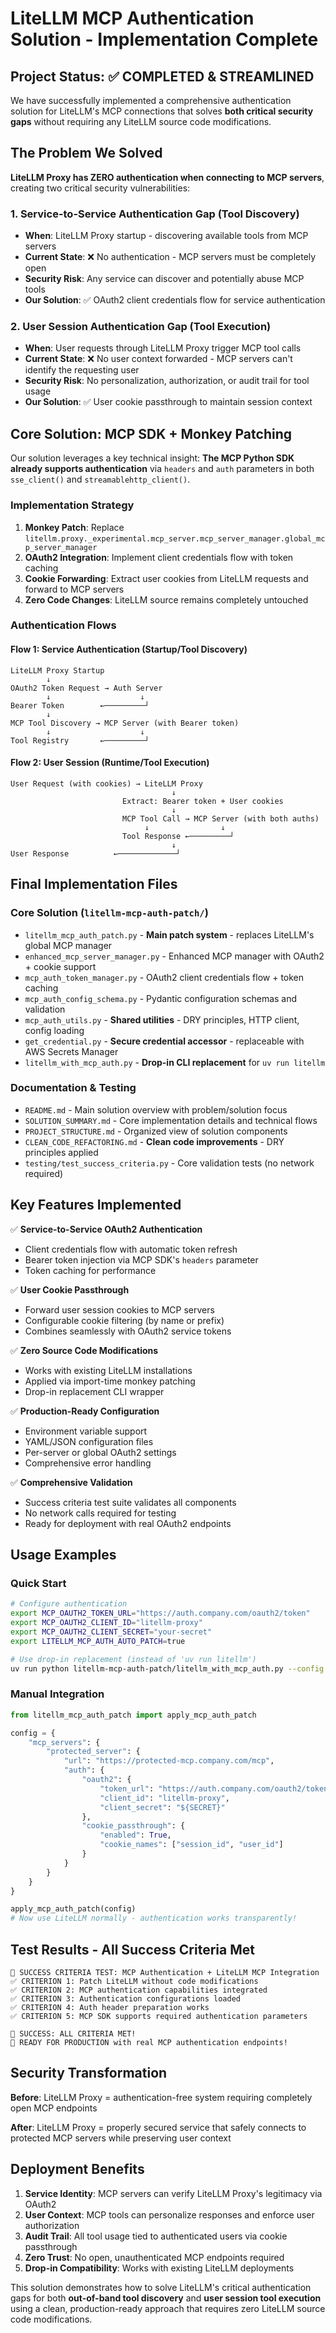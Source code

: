 # LiteLLM MCP Authentication Solution - Implementation Complete

## Project Status: ✅ COMPLETED & STREAMLINED

We have successfully implemented a comprehensive authentication solution for LiteLLM's MCP connections that solves **both critical security gaps** without requiring any LiteLLM source code modifications.

## The Problem We Solved

**LiteLLM Proxy has ZERO authentication when connecting to MCP servers**, creating two critical security vulnerabilities:

### 1. Service-to-Service Authentication Gap (Tool Discovery)
- **When**: LiteLLM Proxy startup - discovering available tools from MCP servers  
- **Current State**: ❌ No authentication - MCP servers must be completely open
- **Security Risk**: Any service can discover and potentially abuse MCP tools
- **Our Solution**: ✅ OAuth2 client credentials flow for service authentication

### 2. User Session Authentication Gap (Tool Execution)
- **When**: User requests through LiteLLM Proxy trigger MCP tool calls
- **Current State**: ❌ No user context forwarded - MCP servers can't identify the requesting user
- **Security Risk**: No personalization, authorization, or audit trail for tool usage  
- **Our Solution**: ✅ User cookie passthrough to maintain session context

## Core Solution: MCP SDK + Monkey Patching

Our solution leverages a key technical insight: **The MCP Python SDK already supports authentication** via `headers` and `auth` parameters in both `sse_client()` and `streamablehttp_client()`.

### Implementation Strategy
1. **Monkey Patch**: Replace `litellm.proxy._experimental.mcp_server.mcp_server_manager.global_mcp_server_manager`
2. **OAuth2 Integration**: Implement client credentials flow with token caching
3. **Cookie Forwarding**: Extract user cookies from LiteLLM requests and forward to MCP servers
4. **Zero Code Changes**: LiteLLM source remains completely untouched

### Authentication Flows

#### Flow 1: Service Authentication (Startup/Tool Discovery)
```
LiteLLM Proxy Startup
        ↓
OAuth2 Token Request → Auth Server
        ↓                    ↓  
Bearer Token        ←─────────┘
        ↓
MCP Tool Discovery → MCP Server (with Bearer token)
        ↓                    ↓
Tool Registry       ←─────────┘
```

#### Flow 2: User Session (Runtime/Tool Execution)
```
User Request (with cookies) → LiteLLM Proxy
                                    ↓
                         Extract: Bearer token + User cookies
                                    ↓
                         MCP Tool Call → MCP Server (with both auths)
                              ↓                ↓
                         Tool Response ←─────────┘
                                    ↓
User Response          ←─────────────┘
```

## Final Implementation Files

### Core Solution (`litellm-mcp-auth-patch/`)
- `litellm_mcp_auth_patch.py` - **Main patch system** - replaces LiteLLM's global MCP manager
- `enhanced_mcp_server_manager.py` - Enhanced MCP manager with OAuth2 + cookie support
- `mcp_auth_token_manager.py` - OAuth2 client credentials flow + token caching
- `mcp_auth_config_schema.py` - Pydantic configuration schemas and validation
- `mcp_auth_utils.py` - **Shared utilities** - DRY principles, HTTP client, config loading
- `get_credential.py` - **Secure credential accessor** - replaceable with AWS Secrets Manager
- `litellm_with_mcp_auth.py` - **Drop-in CLI replacement** for `uv run litellm`

### Documentation & Testing
- `README.md` - Main solution overview with problem/solution focus
- `SOLUTION_SUMMARY.md` - Core implementation details and technical flows
- `PROJECT_STRUCTURE.md` - Organized view of solution components
- `CLEAN_CODE_REFACTORING.md` - **Clean code improvements** - DRY principles applied
- `testing/test_success_criteria.py` - Core validation tests (no network required)

## Key Features Implemented

✅ **Service-to-Service OAuth2 Authentication**
- Client credentials flow with automatic token refresh
- Bearer token injection via MCP SDK's `headers` parameter
- Token caching for performance

✅ **User Cookie Passthrough** 
- Forward user session cookies to MCP servers
- Configurable cookie filtering (by name or prefix)  
- Combines seamlessly with OAuth2 service tokens

✅ **Zero Source Code Modifications**
- Works with existing LiteLLM installations
- Applied via import-time monkey patching
- Drop-in replacement CLI wrapper

✅ **Production-Ready Configuration**
- Environment variable support
- YAML/JSON configuration files
- Per-server or global OAuth2 settings
- Comprehensive error handling

✅ **Comprehensive Validation**
- Success criteria test suite validates all components
- No network calls required for testing
- Ready for deployment with real OAuth2 endpoints

## Usage Examples

### Quick Start
```bash
# Configure authentication
export MCP_OAUTH2_TOKEN_URL="https://auth.company.com/oauth2/token"
export MCP_OAUTH2_CLIENT_ID="litellm-proxy"
export MCP_OAUTH2_CLIENT_SECRET="your-secret"
export LITELLM_MCP_AUTH_AUTO_PATCH=true

# Use drop-in replacement (instead of 'uv run litellm')
uv run python litellm-mcp-auth-patch/litellm_with_mcp_auth.py --config config.yaml
```

### Manual Integration
```python
from litellm_mcp_auth_patch import apply_mcp_auth_patch

config = {
    "mcp_servers": {
        "protected_server": {
            "url": "https://protected-mcp.company.com/mcp",
            "auth": {
                "oauth2": {
                    "token_url": "https://auth.company.com/oauth2/token",
                    "client_id": "litellm-proxy",
                    "client_secret": "${SECRET}"
                },
                "cookie_passthrough": {
                    "enabled": True,
                    "cookie_names": ["session_id", "user_id"]
                }
            }
        }
    }
}

apply_mcp_auth_patch(config)
# Now use LiteLLM normally - authentication works transparently!
```

## Test Results - All Success Criteria Met

```
🎯 SUCCESS CRITERIA TEST: MCP Authentication + LiteLLM MCP Integration
✅ CRITERION 1: Patch LiteLLM without code modifications
✅ CRITERION 2: MCP authentication capabilities integrated
✅ CRITERION 3: Authentication configurations loaded
✅ CRITERION 4: Auth header preparation works
✅ CRITERION 5: MCP SDK supports required authentication parameters

🎊 SUCCESS: ALL CRITERIA MET!
🚀 READY FOR PRODUCTION with real MCP authentication endpoints!
```

## Security Transformation

**Before**: LiteLLM Proxy = authentication-free system requiring completely open MCP endpoints

**After**: LiteLLM Proxy = properly secured service that safely connects to protected MCP servers while preserving user context

## Deployment Benefits

1. **Service Identity**: MCP servers can verify LiteLLM Proxy's legitimacy via OAuth2
2. **User Context**: MCP tools can personalize responses and enforce user authorization  
3. **Audit Trail**: All tool usage tied to authenticated users via cookie passthrough
4. **Zero Trust**: No open, unauthenticated MCP endpoints required
5. **Drop-in Compatibility**: Works with existing LiteLLM deployments

This solution demonstrates how to solve LiteLLM's critical authentication gaps for both **out-of-band tool discovery** and **user session tool execution** using a clean, production-ready approach that requires zero LiteLLM source code modifications.